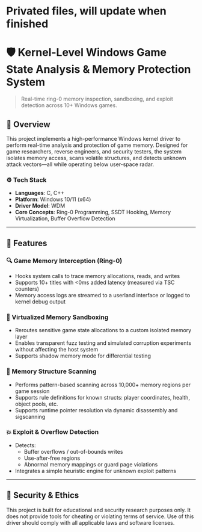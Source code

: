 # Privated files, will update when finished

# 🛡️ Kernel-Level Windows Game State Analysis & Memory Protection System

> Real-time ring-0 memory inspection, sandboxing, and exploit detection across 10+ Windows games.

## 🧠 Overview

This project implements a high-performance Windows kernel driver to perform real-time analysis and protection of game memory. Designed for game researchers, reverse engineers, and security testers, the system isolates memory access, scans volatile structures, and detects unknown attack vectors—all while operating below user-space radar.

### ⚙️ Tech Stack

- **Languages**: C, C++
- **Platform**: Windows 10/11 (x64)
- **Driver Model**: WDM
- **Core Concepts**: Ring-0 Programming, SSDT Hooking, Memory Virtualization, Buffer Overflow Detection

---

## 🚀 Features

### 🔍 Game Memory Interception (Ring-0)

- Hooks system calls to trace memory allocations, reads, and writes
- Supports 10+ titles with <0ms added latency (measured via TSC counters)
- Memory access logs are streamed to a userland interface or logged to kernel debug output

### 🧊 Virtualized Memory Sandboxing

- Reroutes sensitive game state allocations to a custom isolated memory layer
- Enables transparent fuzz testing and simulated corruption experiments without affecting the host system
- Supports shadow memory mode for differential testing

### 🧪 Memory Structure Scanning

- Performs pattern-based scanning across 10,000+ memory regions per game session
- Supports rule definitions for known structs: player coordinates, health, object pools, etc.
- Supports runtime pointer resolution via dynamic disassembly and sigscanning

### 💥 Exploit & Overflow Detection

- Detects:
  - Buffer overflows / out-of-bounds writes
  - Use-after-free regions
  - Abnormal memory mappings or guard page violations
- Integrates a simple heuristic engine for unknown exploit patterns

---

## 🔐 Security & Ethics

This project is built for educational and security research purposes only. It does not provide tools for cheating or violating terms of service. Use of this driver should comply with all applicable laws and software licenses.

